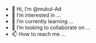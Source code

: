 - 👋 Hi, I’m @mukul-Ad
- 👀 I’m interested in ...
- 🌱 I’m currently learning ...
- 💞️ I’m looking to collaborate on ...
- 📫 How to reach me ...

<!---
mukul-Ad/mukul-Ad is a ✨ special ✨ repository because its `README.md` (this file) appears on your GitHub profile.
You can click the Preview link to take a look at your changes.
--->
